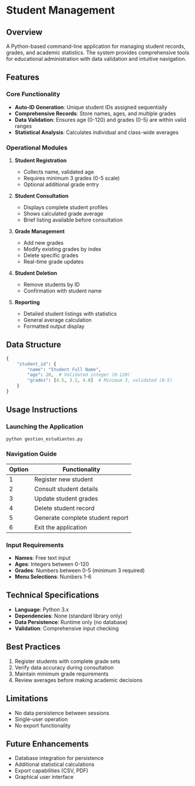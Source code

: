 # Student Management

## Overview
A Python-based command-line application for managing student records, grades, and academic statistics. The system provides comprehensive tools for educational administration with data validation and intuitive navigation.

## Features

### Core Functionality
- **Auto-ID Generation**: Unique student IDs assigned sequentially
- **Comprehensive Records**: Store names, ages, and multiple grades
- **Data Validation**: Ensures age (0-120) and grades (0-5) are within valid ranges
- **Statistical Analysis**: Calculates individual and class-wide averages

### Operational Modules
1. **Student Registration**
   - Collects name, validated age
   - Requires minimum 3 grades (0-5 scale)
   - Optional additional grade entry

2. **Student Consultation**
   - Displays complete student profiles
   - Shows calculated grade average
   - Brief listing available before consultation

3. **Grade Management**
   - Add new grades
   - Modify existing grades by index
   - Delete specific grades
   - Real-time grade updates

4. **Student Deletion**
   - Remove students by ID
   - Confirmation with student name

5. **Reporting**
   - Detailed student listings with statistics
   - General average calculation
   - Formatted output display

## Data Structure
```python
{
    "student_id": {
        "name": "Student Full Name",
        "age": 20,  # Validated integer (0-120)
        "grades": [4.5, 3.2, 4.8]  # Minimum 3, validated (0-5)
    }
}
```

## Usage Instructions

### Launching the Application
```bash
python gestion_estudiantes.py
```

### Navigation Guide
| Option | Functionality                      |
|--------|------------------------------------|
| 1      | Register new student               |
| 2      | Consult student details            |
| 3      | Update student grades              |
| 4      | Delete student record              |
| 5      | Generate complete student report   |
| 6      | Exit the application               |

### Input Requirements
- **Names**: Free text input
- **Ages**: Integers between 0-120
- **Grades**: Numbers between 0-5 (minimum 3 required)
- **Menu Selections**: Numbers 1-6

## Technical Specifications
- **Language**: Python 3.x
- **Dependencies**: None (standard library only)
- **Data Persistence**: Runtime only (no database)
- **Validation**: Comprehensive input checking

## Best Practices
1. Register students with complete grade sets
2. Verify data accuracy during consultation
3. Maintain minimum grade requirements
4. Review averages before making academic decisions

## Limitations
- No data persistence between sessions
- Single-user operation
- No export functionality

## Future Enhancements
- Database integration for persistence
- Additional statistical calculations
- Export capabilities (CSV, PDF)
- Graphical user interface

